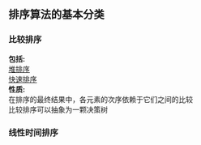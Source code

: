 ## 排序算法的基本分类
### 比较排序
__包括:__  
[堆排序](https://github.com/DAC8811/notes_of_Introduction_of_Algorithms/blob/master/%E5%A0%86%E6%8E%92%E5%BA%8F.md)  
[快速排序](https://github.com/DAC8811/notes_of_Introduction_of_Algorithms/blob/master/%E5%BF%AB%E9%80%9F%E6%8E%92%E5%BA%8F.md)  
__性质:__  
在排序的最终结果中，各元素的次序依赖于它们之间的比较  
比较排序可以抽象为一颗决策树
### 线性时间排序
